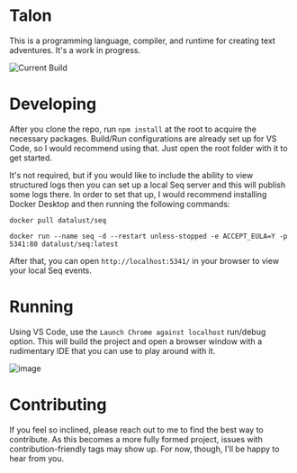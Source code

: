 # Talon

This is a programming language, compiler, and runtime for creating text adventures. It's a work in progress.

![Current Build](https://github.com/Norhaven/Talon/actions/workflows/ci-build.yml/badge.svg?branch=master)

# Developing

After you clone the repo, run `npm install` at the root to acquire the necessary packages. Build/Run configurations are already set up for VS Code, so I would recommend using that. Just open the root folder with it to get started.

It's not required, but if you would like to include the ability to view structured logs then you can set up a local Seq server and this will publish some logs there. In order to set that up, I would recommend installing Docker Desktop and then running the following commands:

```
docker pull datalust/seq
```

```
docker run --name seq -d --restart unless-stopped -e ACCEPT_EULA=Y -p 5341:80 datalust/seq:latest
```

After that, you can open `http://localhost:5341/` in your browser to view your local Seq events.

# Running

Using VS Code, use the `Launch Chrome against localhost` run/debug option. This will build the project and open a browser window with a rudimentary IDE that you can use to play around with it.

![image](https://github.com/user-attachments/assets/4105467e-2988-4b3d-855a-45501a8cf183)


# Contributing

If you feel so inclined, please reach out to me to find the best way to contribute. As this becomes a more fully formed project, issues with contribution-friendly tags may show up. For now, though, I'll be happy to hear from you.
